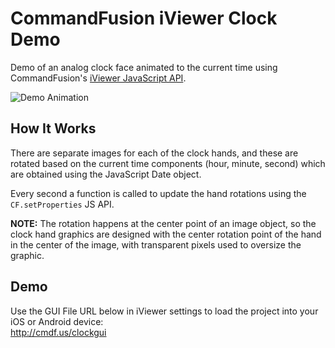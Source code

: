 # CommandFusion iViewer Clock Demo
Demo of an analog clock face animated to the current time using CommandFusion's [iViewer JavaScript API](http://www.commandfusion.com/docs/scripting/index.html).

![Demo Animation](https://raw.github.com/CommandFusion/DemoUserInterfaces/master/Clock/screenshot/clock.gif)

## How It Works
There are separate images for each of the clock hands, and these are rotated based on the current time components (hour, minute, second) which are obtained using the JavaScript Date object.

Every second a function is called to update the hand rotations using the `CF.setProperties` JS API.

**NOTE:** The rotation happens at the center point of an image object, so the clock hand graphics are designed with the center rotation point of the hand in the center of the image, with transparent pixels used to oversize the graphic.

## Demo
Use the GUI File URL below in iViewer settings to load the project into your iOS or Android device:  
http://cmdf.us/clockgui